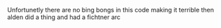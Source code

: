 Unfortunetly there are no bing bongs in this code making it terrible 
then alden did a thing and had a fichtner arc
